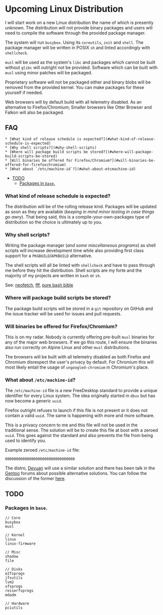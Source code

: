 # Upcoming Linux Distribution

I will start work on a new Linux distribution the name of which is presently unknown. The distribution will not provide binary packages and users will need to compile the software through the provided package manager.

The system will run `busybox`. Using its `coreutils`, `init` and `shell`. The package manager will be written in POSIX `sh` and linted accordingly with `shellcheck`.

`musl` will be used as the system's `libc` and packages which cannot be built without `glibc` will outright not be provided. Software which can be built with `musl` using minor patches will be packaged.

Proprietary software will not be packaged either and binary blobs will be removed from the provided kernel. You can make packages for these yourself if needed.

Web browsers will by default build with all telemetry disabled. As an alternative to Firefox/Chromium; Smaller browsers like Otter Browser and Falkon will also be packaged.


## FAQ

<!-- vim-markdown-toc GFM -->

    * [What kind of release schedule is expected?](#what-kind-of-release-schedule-is-expected)
    * [Why shell scripts?](#why-shell-scripts)
    * [Where will package build scripts be stored?](#where-will-package-build-scripts-be-stored)
    * [Will binaries be offered for Firefox/Chromium?](#will-binaries-be-offered-for-firefoxchromium)
    * [What about `/etc/machine-id`?](#what-about-etcmachine-id)
* [TODO](#todo)
    * [Packages in `base`.](#packages-in-base)

<!-- vim-markdown-toc -->

### What kind of release schedule is expected?

The distribution will be of the rolling release kind. Packages will be updated as soon as they are available (*keeping in mind minor testing in case things go awry*). That being said, this is a compile-your-own-packages type of distribution so the choice is ultimately up to you.


### Why shell scripts?

Writing the package manager (*and some miscellaneous programs*) as shell scripts will increase development time while also providing first class support for a `PKGBUILD`/`APKBUILD` alternative.

The shell scripts will all be linted with `shellcheck` and have to pass through me before they hit the distribution. Shell scripts are my forte and the majority of my projects are written in `bash` or `sh`.

See: [neofetch](https://github.com/dylanaraps/neofetch), [fff](https://github.com/dylanaraps/fff), [pure bash bible](https://github.com/dylanaraps/pure-bash-bible)


### Where will package build scripts be stored?

The package build scripts will be stored in a `git` repository on GitHub and the issue tracker will be used for issues and pull requests.


### Will binaries be offered for Firefox/Chromium?

This is on my radar. Nobody is currently offering pre-built `musl` binaries for any of the major web browsers. If we go this route, I will ensure the binaries also run correctly on Alpine Linux and other `musl` distributions.

The browsers will be built with all telemetry disabled as both Firefox and Chromium disrespect the user's privacy by default. For Chromium this will most likely entail the usage of `ungoogled-chromium` in Chromium's place.


### What about `/etc/machine-id`?

The `/etc/machine-id` file is a new FreeDesktop standard to provide a unique identifier for every Linux system. The idea originally started in `dbus` but has now become a generic `uuid`.

Firefox outright refuses to launch if this file is not present or it does not contain a valid `uuid`. The same is happening with more and more software.

This is a privacy concern to me and this file will not be used in the traditional sense. The solution will be to create this file at boot with a zeroed `uuid`. This goes against the standard and also prevents the file from being used to identify you.

Example zeroed `/etc/machine-id` file:

```
00000000000000000000000000000000
```

The distro, [Devuan](https://devuan.org/) will use a similar solution and there has been talk in the [Gentoo](https://www.gentoo.org/) forums about possible alternative solutions. You can follow the discussion of the former [here](https://lists.dyne.org/lurker/message/20190308.124740.2b7329de.en.html).


## TODO

### Packages in `base`.

```
// Core
busybox
musl

// Kernel
linux
linux-firmware

// Misc
shadow
file

// Disks
e2fsprogs
jfsutils
lvm2
xfsprogs
reiserfsprogs
mdadm

// Hardware
pciutils
```
